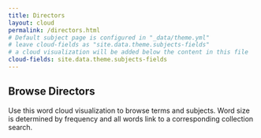 ```yaml
---
title: Directors
layout: cloud
permalink: /directors.html
# Default subject page is configured in "_data/theme.yml"
# leave cloud-fields as "site.data.theme.subjects-fields"
# a cloud visualization will be added below the content in this file
cloud-fields: site.data.theme.subjects-fields
---
```


## Browse Directors

Use this word cloud visualization to browse terms and subjects.
Word size is determined by frequency and all words link to a corresponding collection search.
